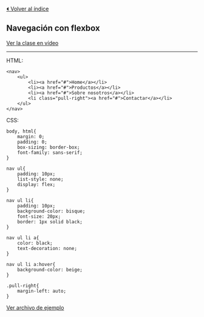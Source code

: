[⏴ Volver al índice](../../README.md#índice-del-curso)

## Navegación con flexbox

[Ver la clase en vídeo](https://kikopalomares.com/clases/navegacion-con-flexbox)

_____

HTML:

    <nav>
        <ul>
            <li><a href="#">Home</a></li>
            <li><a href="#">Productos</a></li>
            <li><a href="#">Sobre nosotros</a></li>
            <li class="pull-right"><a href="#">Contactar</a></li>
        </ul>
    </nav>

CSS:

    body, html{
        margin: 0;
        padding: 0;
        box-sizing: border-box;
        font-family: sans-serif;
    }

    nav ul{
        padding: 10px;
        list-style: none;
        display: flex;
    }

    nav ul li{
        padding: 10px;
        background-color: bisque;
        font-size: 20px;
        border: 1px solid black;
    }

    nav ul li a{
        color: black;
        text-decoration: none;
    }

    nav ul li a:hover{
        background-color: beige;
    }

    .pull-right{
        margin-left: auto;
    }

[Ver archivo de ejemplo](7.1_ejemplo_1.html)